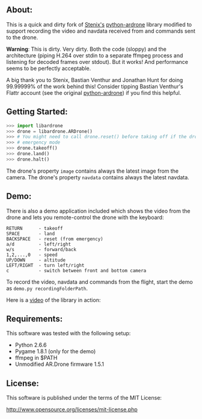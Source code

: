 About:
------

This is a quick and dirty fork of <a href="https://github.com/stenix/" target="_blank">Stenix's</a> <a href="https://github.com/stenix/python-ardrone" target="_blank">python-ardrone</a> library modified to support recording the video and navdata received from and commands sent to the drone.

**Warning**: This is dirty. Very dirty. Both the code (sloppy) and the architecture (piping H.264 over stdin to a separate ffmpeg process and listening for decoded frames over stdout). But it works! And performance seems to be perfectly acceptable.

A big thank you to Stenix, Bastian Venthur and Jonathan Hunt for doing 99.99999% of the work behind this! Consider tipping Bastian Venthur's Flattr account (see the original <a href="https://github.com/venthur/python-ardrone" target="_blank">python-ardrone</a>) if you find this helpful.


Getting Started:
----------------

```python
>>> import libardrone
>>> drone = libardrone.ARDrone()
>>> # You might need to call drone.reset() before taking off if the drone is in
>>> # emergency mode
>>> drone.takeoff()
>>> drone.land()
>>> drone.halt()
```

The drone's property `image` contains always the latest image from the camera.
The drone's property `navdata` contains always the latest navdata.


Demo:
-----

There is also a demo application included which shows the video from the drone
and lets you remote-control the drone with the keyboard:

    RETURN      - takeoff
    SPACE       - land
    BACKSPACE   - reset (from emergency)
    a/d         - left/right
    w/s         - forward/back
    1,2,...,0   - speed
    UP/DOWN     - altitude
    LEFT/RIGHT  - turn left/right
    c           - switch between front and bottom camera

To record the video, navdata and commands from the flight, start the demo as `demo.py recordingFolderPath`.

Here is a [video] of the library in action:

  [video]: http://youtu.be/2HEV37GbUow


Requirements:
-------------

This software was tested with the following setup:

  * Python 2.6.6
  * Pygame 1.8.1 (only for the demo)
  * ffmpeg in $PATH
  * Unmodified AR.Drone firmware 1.5.1


License:
--------

This software is published under the terms of the MIT License:

  http://www.opensource.org/licenses/mit-license.php

